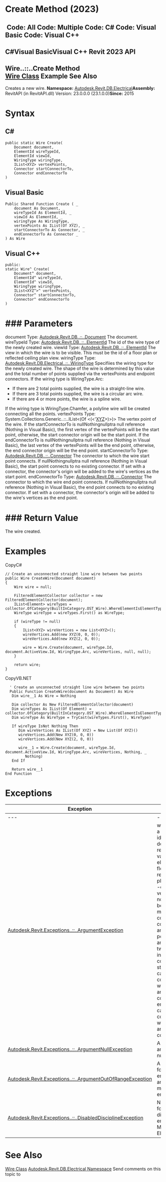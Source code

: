 # Create Method (2023)

﻿
 Code: All Code: Multiple Code: C# Code: Visual Basic Code: Visual C++   
---  
C#Visual BasicVisual C++
Revit 2023 API  
---  
Wire..::..Create Method   
[Wire Class](c2acf13b-0d8b-8415-9682-ae64eb5e5895.md "Wire Class") Example See Also  
---  
Creates a new wire. 
**Namespace:** [Autodesk.Revit.DB.Electrical](212a1314-7843-2c6c-3322-363127e4059f.md "Autodesk.Revit.DB.Electrical Namespace")**Assembly:** RevitAPI (in RevitAPI.dll) Version: 23.0.0.0 (23.1.0.0)**Since:** 2015 
# Syntax
C#  
---  
```text
public static Wire Create(
	Document document,
	ElementId wireTypeId,
	ElementId viewId,
	WiringType wiringType,
	IList<XYZ> vertexPoints,
	Connector startConnectorTo,
	Connector endConnectorTo
)
```
  
Visual Basic  
---  
```text
Public Shared Function Create ( _
	document As Document, _
	wireTypeId As ElementId, _
	viewId As ElementId, _
	wiringType As WiringType, _
	vertexPoints As IList(Of XYZ), _
	startConnectorTo As Connector, _
	endConnectorTo As Connector _
) As Wire
```
  
Visual C++  
---  
```text
public:
static Wire^ Create(
	Document^ document, 
	ElementId^ wireTypeId, 
	ElementId^ viewId, 
	WiringType wiringType, 
	IList<XYZ^>^ vertexPoints, 
	Connector^ startConnectorTo, 
	Connector^ endConnectorTo
)
```
  
# ### Parameters
document
    Type: [Autodesk.Revit.DB..::..Document](db03274b-a107-aa32-9034-f3e0df4bb1ec.md "Document Class") The document. 
wireTypeId
    Type: [Autodesk.Revit.DB..::..ElementId](44f3f7b1-3229-3404-93c9-dc5e70337dd6.md "ElementId Class") The id of the wire type of the newly created wire. 
viewId
    Type: [Autodesk.Revit.DB..::..ElementId](44f3f7b1-3229-3404-93c9-dc5e70337dd6.md "ElementId Class") The view in which the wire is to be visible. This must be the id of a floor plan or reflected ceiling plan view. 
wiringType
    Type: [Autodesk.Revit.DB.Electrical..::..WiringType](fb484864-f9d0-7335-1f91-d7ac587f15fb.md "WiringType Enumeration") Specifiies the wiring type for the newly created wire. The shape of the wire is determined by this value and the total number of points supplied via the vertexPoints and endpoint connectors. If the wiring type is WiringType.Arc: 
  * If there are 2 total points supplied, the wire is a straight-line wire.
  * If there are 3 total points supplied, the wire is a circular arc wire.
  * If there are 4 or more points, the wire is a spline wire.

If the wiring type is WiringType.Chamfer, a polyline wire will be created connecting all the points. 
vertexPoints
    Type: System.Collections.Generic..::..IList<(Of <(<'[XYZ](c2fd995c-95c0-58fb-f5de-f3246cbc5600.md "XYZ Class")>)>)> The vertex point of the wire. If the startConnectorTo is nullNothingnullptra null reference (Nothing in Visual Basic), the first vertex of the vertexPoints will be the start point, otherwise, the start connector origin will be the start point. If the endConnectorTo is nullNothingnullptra null reference (Nothing in Visual Basic), the last vertex of the vertexPoints will be the end point, otherwise, the end connector origin will be the end point. 
startConnectorTo
    Type: [Autodesk.Revit.DB..::..Connector](11e07082-b3f2-26a1-de79-16535f44716c.md "Connector Class") The connector to which the wire start point connects. If nullNothingnullptra null reference (Nothing in Visual Basic), the start point connects to no existing connector. If set with a connector, the connector's origin will be added to the wire's vertices as the start point. 
endConnectorTo
    Type: [Autodesk.Revit.DB..::..Connector](11e07082-b3f2-26a1-de79-16535f44716c.md "Connector Class") The connector to which the wire end point connects. If nullNothingnullptra null reference (Nothing in Visual Basic), the end point connects to no existing connector. If set with a connector, the connector's origin will be added to the wire's vertices as the end point. 
# ### Return Value
The wire created. 
# Examples
CopyC#
```text
// Create an unconnected straight line wire between two points
public Wire CreateWire(Document document)
{
    Wire wire = null;

    FilteredElementCollector collector = new FilteredElementCollector(document);
    IList<Element> wireTypes = collector.OfCategory(BuiltInCategory.OST_Wire).WhereElementIsElementType().ToElements();
    WireType wireType = wireTypes.First() as WireType;

    if (wireType != null)
    {
        IList<XYZ> wireVertices = new List<XYZ>();
        wireVertices.Add(new XYZ(0, 0, 0));
        wireVertices.Add(new XYZ(2, 0, 0));

        wire = Wire.Create(document, wireType.Id, document.ActiveView.Id, WiringType.Arc, wireVertices, null, null);
    }

    return wire;
}
```

CopyVB.NET
```text
  ' Create an unconnected straight line wire between two points
  Public Function CreateWire(document As Document) As Wire
   Dim wire__1 As Wire = Nothing

   Dim collector As New FilteredElementCollector(document)
   Dim wireTypes As IList(Of Element) = collector.OfCategory(BuiltInCategory.OST_Wire).WhereElementIsElementType().ToElements()
   Dim wireType As WireType = TryCast(wireTypes.First(), WireType)

   If wireType IsNot Nothing Then
      Dim wireVertices As IList(Of XYZ) = New List(Of XYZ)()
      wireVertices.Add(New XYZ(0, 0, 0))
      wireVertices.Add(New XYZ(2, 0, 0))

      wire__1 = Wire.Create(document, wireType.Id, document.ActiveView.Id, WiringType.Arc, wireVertices, Nothing, _
         Nothing)
   End If

   Return wire__1
End Function
```

# Exceptions
| Exception | Condition |
| --- | --- |
| --- | --- |
| [Autodesk.Revit.Exceptions..::..ArgumentException](2e6e4206-97a8-dd4b-df5d-4269f4bb6088.md "ArgumentException Class") | wireTypeId is not a valid WireType id. -or- viewId does not represent a view valid for a Wire element. Either a floor plan or reflected ceiling plan is expected. -or- vertexPoints is not valid, because one or more points are coincident by comparing the X and Y of the points, or there are not at least two points including the connectors. -or- startConnectorTo cannot be connected to a wire, as it is not an electrical connector. -or- endConnectorTo cannot be connected to a wire, as it is not an electrical connector. |
| [Autodesk.Revit.Exceptions..::..ArgumentNullException](631e1424-60f4-929b-4e52-dda9dcd26316.md "ArgumentNullException Class") | A non-optional argument was null |
| [Autodesk.Revit.Exceptions..::..ArgumentOutOfRangeException](60f148c9-ece0-a6bb-4e12-bb4a9c8c8a24.md "ArgumentOutOfRangeException Class") | A value passed for an enumeration argument is not a member of that enumeration |
| [Autodesk.Revit.Exceptions..::..DisabledDisciplineException](3693dcdf-67fb-0128-3be8-cad150e9498e.md "DisabledDisciplineException Class") | None of the following disciplines is enabled: Mechanical Electrical Piping. |

# See Also
[Wire Class](c2acf13b-0d8b-8415-9682-ae64eb5e5895.md "Wire Class")
[Autodesk.Revit.DB.Electrical Namespace](212a1314-7843-2c6c-3322-363127e4059f.md "Autodesk.Revit.DB.Electrical Namespace")
Send comments on this topic to 